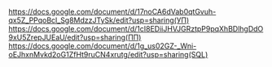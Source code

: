 https://docs.google.com/document/d/17noCA6dVab0qtGvuh-qx5Z_PPqoBcl_Sg8MdzzJTySk/edit?usp=sharing(УП)
https://docs.google.com/document/d/1cI8EDiiJHVJGRztpP9pqXhBDlhgDdO9xU5ZrepJUEaU/edit?usp=sharing(ПП)
https://docs.google.com/document/d/1g_us02GZ-_Wni-oEJhxnMvkd2oG1ZfHt9ruCN4xrutg/edit?usp=sharing(SQL)
